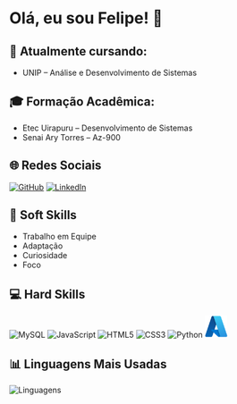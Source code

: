 # Olá, eu sou Felipe! 👋

## 📘 Atualmente cursando:

- UNIP – Análise e Desenvolvimento de Sistemas

## 🎓 Formação Acadêmica:

- Etec Uirapuru – Desenvolvimento de Sistemas  
- Senai Ary Torres – Az-900

## 🌐 Redes Sociais

[![GitHub](https://img.shields.io/badge/GitHub-000?style=for-the-badge&logo=github)](https://github.com/felipe0910) [![LinkedIn](https://img.shields.io/badge/LinkedIn-0077B5?style=for-the-badge&logo=linkedin)](https://linkedin.com/in/felipe-alves-da-silva---)


## 💬 Soft Skills

- Trabalho em Equipe  
- Adaptação  
- Curiosidade  
- Foco  

## 💻 Hard Skills

<div align="left">
  <img src="https://cdn.jsdelivr.net/gh/devicons/devicon/icons/mysql/mysql-original.svg" height="40" alt="MySQL"/>
  <img src="https://cdn.jsdelivr.net/gh/devicons/devicon/icons/javascript/javascript-original.svg" height="40" alt="JavaScript"/>
  <img src="https://cdn.jsdelivr.net/gh/devicons/devicon/icons/html5/html5-original.svg" height="40" alt="HTML5"/>
  <img src="https://cdn.jsdelivr.net/gh/devicons/devicon/icons/css3/css3-original.svg" height="40" alt="CSS3"/>
  <img src="https://cdn.jsdelivr.net/gh/devicons/devicon/icons/python/python-original.svg" height="40" alt="Python"/>
  <img src="https://raw.githubusercontent.com/devicons/devicon/master/icons/azure/azure-original.svg" height="40" alt="Azure" title="Microsoft AZ-900"/>
</div>


## 📊 Linguagens Mais Usadas

![Linguagens](https://github-readme-stats-git-masterrstaa-rickstaa.vercel.app/api/top-langs/?username=felipe0910&layout=compact&bg_color=000&border_color=30A3DC&title_color=E94D5F&text_color=FFF)
